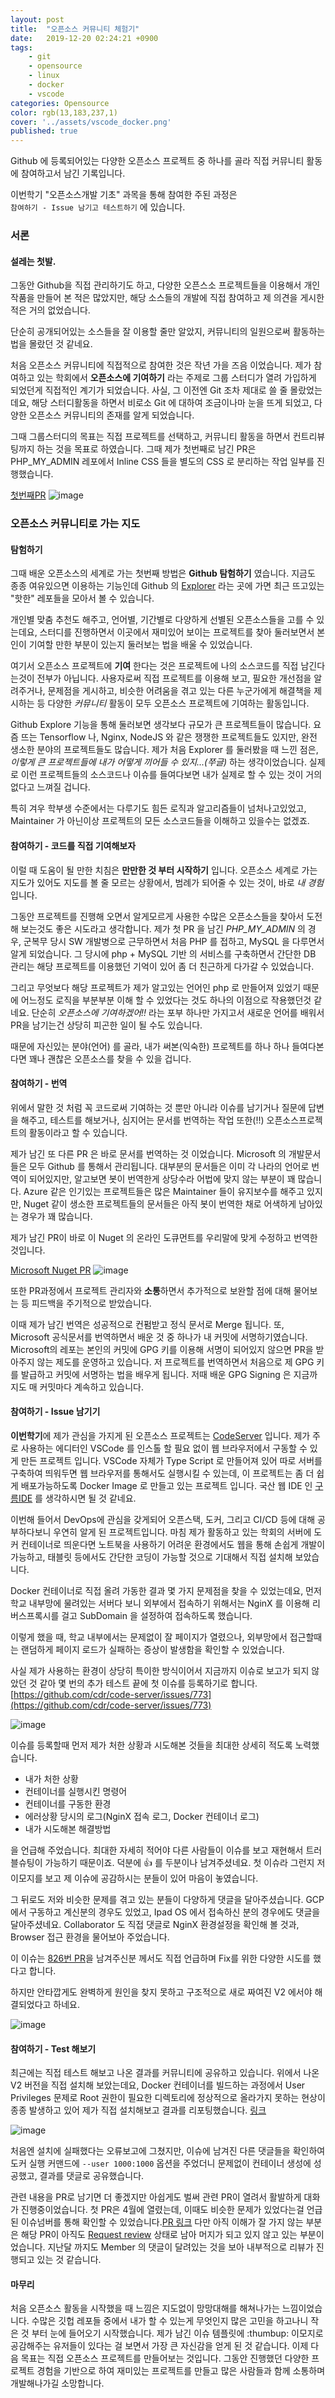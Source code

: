 ```yaml
---
layout: post
title:  "오픈소스 커뮤니티 체험기"
date:   2019-12-20 02:24:21 +0900
tags: 
    - git
    - opensource
    - linux
    - docker
    - vscode
categories: Opensource
color: rgb(13,183,237,1)
cover: '../assets/vscode_docker.png'
published: true
---
```

Github 에 등록되어있는 다양한 오픈소스 프로젝트 중 하나를 골라 직접 커뮤니티 활동에 참여하고서 남긴 기록입니다.
<!-- excerpt -->
이번학기 "오픈소스개발 기초" 과목을 통해 참여한 주된 과정은  
`참여하기 - Issue 남기고 테스트하기` 에 있습니다.

### 서론
#### 설레는 첫발.

그동안 Github을 직접 관리하기도 하고, 다양한 오픈스소 프로젝트들을 이용해서 개인 작품을 만들어 본 적은 많았지만, 해당 소스들의 개발에 직접 참여하고 제 의견을 게시한 적은 거의 없었습니다.

단순히 공개되어있는 소스들을 잘 이용할 줄만 알았지, 커뮤니티의 일원으로써 활동하는 법을 몰랐던 것 같네요.

처음 오픈소스 커뮤니티에 직접적으로 참여한 것은 작년 가을 즈음 이었습니다.
제가 참여하고 있는 학회에서 **오픈소스에 기여하기** 라는 주제로 그룹 스터디가 열려 가입하게 되었던게 직접적인 계기가 되었습니다.
사실, 그 이전엔 Git 조차 제대로 쓸 줄 몰랐었는데요, 해당 스터디활동을 하면서 비로소 Git 에 대하여 조금이나마 눈을 뜨게 되었고, 다양한 오픈소스 커뮤니티의 존재를 알게 되었습니다.

그때 그룹스터디의 목표는 직접 프로젝트를 선택하고, 커뮤니티 활동을 하면서 컨트리뷰팅까지 하는 것을 목표로 하였습니다.
그때 제가 첫번째로 남긴 PR은 PHP_MY_ADMIN 레포에서 Inline CSS 들을 별도의 CSS 로 분리하는 작업 일부를 진행했습니다.

[첫번째PR](https://github.com/phpmyadmin/phpmyadmin/pull/14714)
![image](https://user-images.githubusercontent.com/29659112/70867890-ea652a80-1fbd-11ea-94fd-9160ca70a46e.png)



### 오픈소스 커뮤니티로 가는 지도
#### 탐험하기
그때 배운 오픈소스의 세계로 가는 첫번째 방법은 **Github 탐험하기** 였습니다.
지금도 종종 여유있으면 이용하는 기능인데 Github 의 [Explorer](https://github.com/explore) 라는 곳에 가면 최근 뜨고있는 "핫한" 레포들을 모아서 볼 수 있습니다.

개인별 맞춤 추천도 해주고, 언어별, 기간별로 다양하게 선별된 오픈소스들을 고를 수 있는데요, 스터디를 진행하면서 이곳에서 재미있어 보이는 프로젝트를 찾아 둘러보면서 본인이 기여할 만한 부분이 있는지 둘러보는 법을 배울 수 있었습니다.

여기서 오픈소스 프로젝트에 **기여** 한다는 것은 프로젝트에 나의 소스코드를 직접 남긴다는것이 전부가 아닙니다.
사용자로써 직접 프로젝트를 이용해 보고, 필요한 개선점을 알려주거나, 문제점을 게시하고, 비슷한 어려움을 겪고 있는 다른 누군가에게 해결책을 제시하는 등 다양한 *커뮤니티* 활동이 모두 오픈소스 프로젝트에 기여하는 활동입니다.

Github Explore 기능을 통해 둘러보면 생각보다 규모가 큰 프로젝트들이 많습니다. 요즘 뜨는 Tensorflow 나, Nginx, NodeJS 와 같은 쟁쟁한 프로젝트들도 있지만, 완전 생소한 분야의 프로젝트들도 많습니다.
제가 처음 Explorer 를 둘러봤을 때 느낀 점은, *이렇게 큰 프로젝트들에 내가 어떻게 끼어들 수 있지...(쭈글)* 하는 생각이었습니다. 실제로 이런 프로젝트들의 소스코드나 이슈를 들여다보면 내가 실제로 할 수 있는 것이 거의 없다고 느껴질 겁니다.

특히 겨우 학부생 수준에서는 다루기도 힘든 로직과 알고리즘들이 넘처나고있었고, Maintainer 가 아닌이상 프로젝트의 모든 소스코드들을 이해하고 있을수는 없겠죠.

#### 참여하기 - 코드를 직접 기여해보자

이럴 때 도움이 될 만한 치침은 **만만한 것 부터 시작하기** 입니다.
오픈소스 세계로 가는 지도가 있어도 지도를 볼 줄 모르는 상황에서, 범례가 되어줄 수 있는 것이, 바로 *내 경험* 입니다.

그동안 프로젝트를 진행해 오면서 알게모르게 사용한 수많은 오픈소스들을 찾아서 도전해 보는것도 좋은 시도라고 생각합니다.
제가 첫 PR 을 남긴 *PHP_MY_ADMIN* 의 경우, 군복무 당시 SW 개발병으로 근무하면서 처음 PHP 를 접하고, MySQL 을 다루면서 알게 되었습니다. 그 당시에 php + MySQL 기반 의 서비스를 구축하면서 간단한 DB 관리는 해당 프로젝트를 이용했던 기억이 있어 좀 더 친근하게 다가갈 수 있었습니다.

그리고 무엇보다 해당 프로젝트가 제가 알고있는 언어인 php 로 만들어져 있었기 때문에 어느정도 로직을 부분부분 이해 할 수 있었다는 것도 하나의 이점으로 작용했던것 같네요.
단순히 *오픈소스에 기여하겠어!!* 라는 포부 하나만 가지고서 새로운 언어를 배워서 PR을 남기는건 상당히 피곤한 일이 될 수도 있습니다.

때문에 자신있는 분야(언어) 를 골라, 내가 써본(익숙한) 프로젝트를 하나 하나 들여다본다면 꽤나 괜찮은 오픈소스를 찾을 수 있을 겁니다.


#### 참여하기 - 번역

위에서 말한 것 처럼 꼭 코드로써 기여하는 것 뿐만 아니라 이슈를 남기거나 질문에 답변을 해주고, 테스트를 해보거나, 심지어는 문서를 번역하는 작업 또한(!!) 오픈소스프로젝트의 활동이라고 할 수 있습니다.

제가 남긴 또 다른 PR 은 바로 문서를 번역하는 것 이었습니다.
Microsoft 의 개발문서들은 모두 Github 를 통해서 관리됩니다.
대부분의 문서들은 이미 각 나라의 언어로 번역이 되어있지만, 알고보면 봇이 번역한게 상당수라 어법에 맞지 않는 부분이 꽤 많습니다. Azure 같은 인기있는 프로젝트들은 많은 Maintainer 들이 유지보수를 해주고 있지만, Nuget 같이 생소한 프로젝트들의 문서들은 아직 봇이 번역한 채로 어색하게 남아있는 경우가 꽤 많습니다.

제가 남긴 PR이 바로 이 Nuget 의 온라인 도큐먼트를 우리말에 맞게 수정하고 번역한 것입니다.

[Microsoft Nuget PR](https://github.com/NuGet/docs.microsoft.com-nuget.ko-kr/pull/4)
![image](https://user-images.githubusercontent.com/29659112/70868173-3fef0680-1fc1-11ea-8a4c-120407d4c8de.png)

또한 PR과정에서 프로젝트 관리자와 **소통**하면서 추가적으로 보완할 점에 대해 물어보는 등 피드백을 주기적으로 받았습니다.


이때 제가 남긴 번역은 성공적으로 컨펌받고 정식 문서로 Merge 됩니다. 또, Microsoft 공식문서를 번역하면서 배운 것 중 하나가 내 커밋에 서명하기였습니다. Microsoft의 레포는 본인의 커밋에 GPG 키를 이용해 서명이 되어있지 않으면 PR을 받아주지 않는 제도를 운영하고 있습니다. 저 프로젝트를 번역하면서 처음으로 제 GPG 키를 발급하고 커밋에 서명하는 법을 배우게 됩니다. 저때 배운 GPG Signing 은 지금까지도 매 커밋마다 계속하고 있습니다.


#### 참여하기 - Issue 남기기
**이번학기**에 제가 관심을 가지게 된 오픈소스 프로젝트는 [CodeServer](https://github.com/cdr/code-server) 입니다. 제가 주로 사용하는 에디터인 VSCode 를 인스톨 할 필요 없이 웹 브라우저에서 구동할 수 있게 만든 프로젝트 입니다. VSCode 자체가 Type Script 로 만들어져 있어 따로 서버를 구축하여 띄워두면 웹 브라우저를 통해서도 실행시킬 수 있는데, 이 프로젝트는 좀 더 쉽게 배포가능하도록 Docker Image 로 만들고 있는 프로젝트 입니다. 국산 웹 IDE 인 [구름IDE](goorm.io) 를 생각하시면 될 것 같네요.

이번해 들어서 DevOps에 관심을 갖게되어 오픈스택, 도커, 그리고 CI/CD 등에 대해 공부하다보니 우연히 알게 된 프로젝트입니다.
마침 제가 활동하고 있는 학회의 서버에 도커 컨테이너로 띄운다면 노트북을 사용하기 어려운 환경에서도 웹을 통해 손쉽게 개발이 가능하고, 태블릿 등에서도 간단한 코딩이 가능할 것으로 기대해서 직접 설치해 보았습니다.

Docker 컨테이너로 직접 올려 가동한 결과 몇 가지 문제점을 찾을 수 있었는데요, 먼저 학교 내부망에 물려있는 서버다 보니 외부에서 접속하기 위해서는 NginX 를 이용해 리버스프록시를 걸고 SubDomain 을 설정하여 접속하도록 했습니다.

이렇게 했을 때, 학교 내부에서는 문제없이 잘 페이지가 열렸으나, 외부망에서 접근할때는 랜덤하게 페이지 로드가 실패하는 증상이 발생함을 확인할 수 있었습니다.

사실 제가 사용하는 환경이 상당히 특이한 방식이어서 지금까지 이슈로 보고가 되지 않았던 것 같아 몇 번의 추가 테스트 끝에 첫 이슈를 등록하기로 합니다.
[https://github.com/cdr/code-server/issues/773](https://github.com/cdr/code-server/issues/773)

![image](https://user-images.githubusercontent.com/29659112/70868375-a37a3380-1fc3-11ea-90ea-65b9696a4787.png)

이슈를 등록할때 먼저 제가 처한 상황과 시도해본 것들을 최대한 상세히 적도록 노력했습니다.

* 내가 처한 상황
* 컨테이너를 실행시킨 명령어
* 컨테이너를 구동한 환경
* 에러상황 당시의 로그(NginX 접속 로그, Docker 컨테이너 로그)
* 내가 시도해본 해결방법

을 언급해 주었습니다. 최대한 자세히 적어야 다른 사람들이 이슈를 보고 재현해서 트러블슈팅이 가능하기 때문이죠. 덕분에 👍 를 두분이나 남겨주셨네요. 첫 이슈라 그런지 저 이모지를 보고 제 이슈에 공감하시는 분들이 있어 마음이 놓였습니다.


그 뒤로도 저와 비슷한 문제를 겪고 있는 분들이 다양하게 댓글을 달아주셨습니다. GCP 에서 구동하고 계신분의 경우도 있었고, Ipad OS 에서 접속하신 분의 경우에도 댓글을 달아주셨네요. Collaborator 도 직접 댓글로 NginX 환경설정을 확인해 볼 것과, Browser 접근 환경을 물어보아 주었습니다.

이 이슈는 [826번 PR](https://github.com/cdr/code-server/pull/826)을 남겨주신분 께서도 직접 언급하며 Fix를 위한 다양한 시도를 했다고 합니다.

하지만 안타깝게도 완벽하게 원인을 찾지 못하고 구조적으로 새로 짜여진 V2 에서야 해결되었다고 하네요.

![image](https://user-images.githubusercontent.com/29659112/70868553-3e274200-1fc5-11ea-8f71-7d85f35d34fb.png)


#### 참여하기 - Test 해보기
최근에는 직접 테스트 해보고 나온 결과를 커뮤니티에 공유하고 있습니다. 위에서 나온 V2 버전을 직접 설치해 보았는데요, Docker 컨테이너를 빌드하는 과정에서 User Privileges 문제로 Root 권한이 필요한 디렉토리에 정상적으로 올라가지 못하는 현상이 종종 발생하고 있어 제가 직접 설치해보고 결과를 리포팅했습니다. [링크](https://github.com/cdr/code-server/issues/992)

![image](https://user-images.githubusercontent.com/29659112/71320504-9db6ad80-24ef-11ea-8557-586f2417e240.png)

처음엔 설치에 실패했다는 오류보고에 그쳤지만, 이슈에 남겨진 다른 댓글들을 확인하여 도커 실행 커맨드에 `--user 1000:1000` 옵션을 주었더니 문제없이 컨테이너 생성에 성공했고, 결과를 댓글로 공유했습니다.

관련 내용을 PR로 남기면 더 좋겠지만 아쉽게도 벌써 관련 PR이 열려서 활발하게 대화가 진행중이었습니다. 첫 PR은 4월에 열렸는데, 이때도 비슷한 문제가 있었다는걸 언급된 이슈넘버를 통해 확인할 수 있었습니다.[PR 링크](https://github.com/cdr/code-server/pull/640)
다만 아직 이해가 잘 가지 않는 부분은 해당 PR이 아직도 [Request review](https://github.com/cdr/code-server/pull/640#pullrequestreview-250569105) 상태로 남아 머지가 되고 있지 않고 있는 부분이었습니다.
지난달 까지도 Member 의 댓글이 달려있는 것을 보아 내부적으로 리뷰가 진행되고 있는 것 같습니다.


#### 마무리

처음 오픈소스 활동을 시작했을 때 느낌은 지도없이 망망대해를 해쳐나가는 느낌이었습니다. 수많은 깃헙 레포들 중에서 내가 할 수 있는게 무엇인지 많은 고민을 하고나니 작은 것 부터 눈에 들어오기 시작했습니다.
제가 남긴 이슈 템플릿에 :thumbup: 이모지로 공감해주는 유저들이 있다는 걸 보면서 가장 큰 자신감을 얻게 된 것 같습니다.
이제 다음 목표는 직접 오픈소스 프로젝트를 만들어보는 것입니다. 그동안 진행했던 다양한 프로젝트 경험을 기반으로 하여 재미있는 프로젝트를 만들고 많은 사람들과 함께 소통하며 개발해나가길 소망합니다.